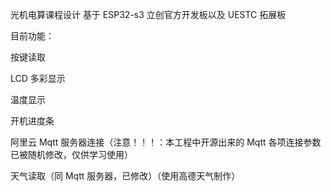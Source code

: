 光机电算课程设计
基于 ESP32-s3 立创官方开发板以及 UESTC 拓展板

目前功能：

按键读取

LCD 多彩显示

温度显示

开机进度条

阿里云 Mqtt 服务器连接（注意！！！：本工程中开源出来的 Mqtt 各项连接参数已被随机修改，仅供学习使用）

天气读取（同 Mqtt 服务器，已修改）（使用高德天气制作）
